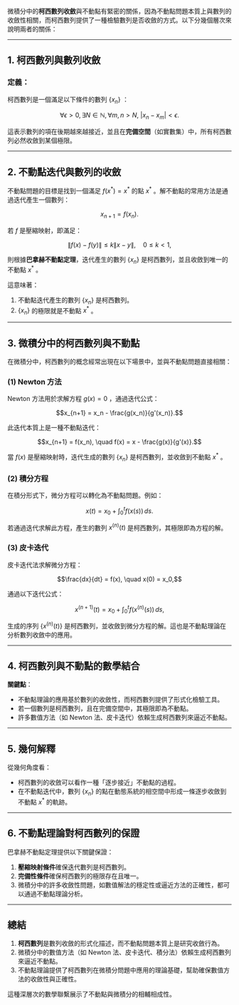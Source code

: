 微積分中的**柯西數列收斂**與不動點有緊密的關係，因為不動點問題本質上與數列的收斂性相關，而柯西數列提供了一種檢驗數列是否收斂的方式。以下分幾個層次來說明兩者的關係：

---

## **1. 柯西數列與數列收斂**

### 定義：
柯西數列是一個滿足以下條件的數列  $`\{x_n\}`$ ：

```math
\forall \epsilon > 0, \exists N \in \mathbb{N}, \forall m, n > N, \ |x_n - x_m| < \epsilon.
```

這表示數列的項在後期越來越接近，並且在**完備空間**（如實數集）中，所有柯西數列必然收斂到某個極限。

---

## **2. 不動點迭代與數列的收斂**

不動點問題的目標是找到一個滿足  $`f(x^*) = x^*`$  的點  $`x^*`$ 。解不動點的常用方法是通過迭代產生一個數列：

```math
x_{n+1} = f(x_n).
```


若  $`f`$  是壓縮映射，即滿足：

```math
\|f(x) - f(y)\| \leq k \|x - y\|, \quad 0 \leq k < 1,
```

則根據**巴拿赫不動點定理**，迭代產生的數列  $`\{x_n\}`$  是柯西數列，並且收斂到唯一的不動點  $`x^*`$ 。

這意味著：
1. 不動點迭代產生的數列  $`\{x_n\}`$  是柯西數列。
2.  $`\{x_n\}`$  的極限就是不動點  $`x^*`$ 。

---

## **3. 微積分中的柯西數列與不動點**

在微積分中，柯西數列的概念經常出現在以下場景中，並與不動點問題直接相關：

### (1) **Newton 方法**
Newton 方法用於求解方程  $`g(x) = 0`$ ，通過迭代公式：

```math
x_{n+1} = x_n - \frac{g(x_n)}{g'(x_n)}.
```

此迭代本質上是一種不動點迭代：

```math
x_{n+1} = f(x_n), \quad f(x) = x - \frac{g(x)}{g'(x)}.
```

當  $`f(x)`$  是壓縮映射時，迭代生成的數列  $`\{x_n\}`$  是柯西數列，並收斂到不動點  $`x^*`$ 。

### (2) **積分方程**
在積分形式下，微分方程可以轉化為不動點問題。例如：

```math
x(t) = x_0 + \int_0^t f(x(s)) \, ds.
```

若通過迭代求解此方程，產生的數列  $`x^{(n)}(t)`$  是柯西數列，其極限即為方程的解。

### (3) **皮卡迭代**
皮卡迭代法求解微分方程：

```math
\frac{dx}{dt} = f(x), \quad x(0) = x_0,
```

通過以下迭代公式：

```math
x^{(n+1)}(t) = x_0 + \int_0^t f(x^{(n)}(s)) \, ds,
```

生成的序列  $`\{x^{(n)}(t)\}`$  是柯西數列，並收斂到微分方程的解。這也是不動點理論在分析數列收斂中的應用。

---

## **4. 柯西數列與不動點的數學結合**

**關鍵點**：
- 不動點理論的應用基於數列的收斂性，而柯西數列提供了形式化檢驗工具。
- 若一個數列是柯西數列，且在完備空間中，其極限即為不動點。
- 許多數值方法（如 Newton 法、皮卡迭代）依賴生成柯西數列來逼近不動點。

---

## **5. 幾何解釋**

從幾何角度看：
- 柯西數列的收斂可以看作一種「逐步接近」不動點的過程。
- 在不動點迭代中，數列  $`\{x_n\}`$  的點在動態系統的相空間中形成一條逐步收斂到不動點  $`x^*`$  的軌跡。

---

## **6. 不動點理論對柯西數列的保證**

巴拿赫不動點定理提供以下關鍵保證：
1. **壓縮映射條件**確保迭代數列是柯西數列。
2. **完備性條件**確保柯西數列的極限存在且唯一。
3. 微積分中的許多收斂性問題，如數值解法的穩定性或逼近方法的正確性，都可以通過不動點理論分析。

---

## **總結**

1. **柯西數列**是數列收斂的形式化描述，而不動點問題本質上是研究收斂行為。
2. 微積分中的數值方法（如 Newton 法、皮卡迭代、積分法）依賴生成柯西數列來逼近不動點。
3. 不動點理論提供了柯西數列在微積分問題中應用的理論基礎，幫助確保數值方法的收斂性與正確性。

這種深層次的數學聯繫展示了不動點與微積分的相輔相成性。
